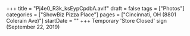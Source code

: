 +++
title = "Pj4e0_R3k_ksEypCpdbA.avif"
draft = false
tags = ["Photos"]
categories = ["ShowBiz Pizza Place"]
pages = ["Cincinnati, OH (8801 Colerain Ave)"]
startDate = ""
+++
Temporary 'Store Closed' sign (September 22, 2019)
